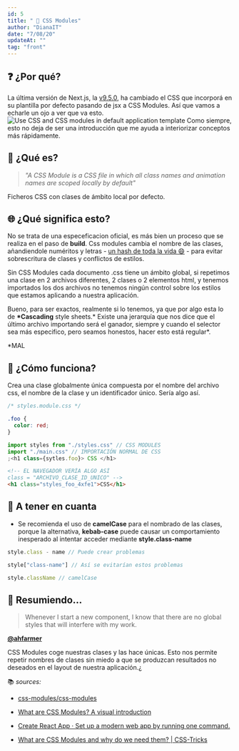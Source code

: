 ```yaml
---
id: 5
title: " 📝 CSS Modules"
author: "DianaIT"
date: "7/08/20"
updateAt: ""
tag: "front"
---
```


## ❓ ¿Por qué?

La última versión de Next.js, la [v9.5.0](https://github.com/vercel/next.js/releases/tag/v9.5.0), ha cambiado el CSS que incorporá en su plantilla por defecto pasando de jsx a CSS Modules. Así que vamos a echarle un ojo a ver que va esto.
![ Use CSS and CSS modules in default application template](../img/cssmodulesnext.png)
Como siempre, esto no deja de ser una introducción que me ayuda a interiorizar conceptos más rápidamente.

## 🤷 ¿Qué es?

> _"A CSS Module is a CSS file in which all class names and animation names are scoped locally by default"_

Ficheros CSS con clases de ámbito local por defecto.

## 🌐 ¿Qué significa esto?

No se trata de una especeficacion oficial, es más bien un proceso que se realiza en el paso de **build**. Css modules cambia el nombre de las clases, añandiendole numéritos y letras - [un hash de toda la vida 😄](https://es.wikipedia.org/wiki/Funci%C3%B3n_hash) - para evitar sobrescritura de clases y conflictos de estilos.

Sin CSS Modules cada documento .css tiene un ámbito global, si repetimos una clase en 2 archivos diferentes, 2 clases o 2 elementos html, y tenemos importados los dos archivos no tenemos ningún control sobre los estilos que estamos aplicando a nuestra aplicación.

Bueno, para ser exactos, realmente si lo tenemos, ya que por algo esta lo de **\*Cascading** style sheets.\* Existe una jerarquía que nos dice que el último archivo importando será el ganador, siempre y cuando el selector sea más especifico, pero seamos honestos, hacer esto está regular\*.

\*MAL

## 🔨 ¿Cómo funciona?

Crea una clase globalmente única compuesta por el nombre del archivo css, el nombre de la clase y un identificador único. Sería algo así.

```css
/* styles.module.css */

.foo {
  color: red;
}
```

```jsx
import styles from "./styles.css" // CSS MODULES
import "./main.css" // IMPORTACIÓN NORMAL DE CSS
;<h1 class={sytles.foo}> CSS </h1>
```

```html
<!-- EL NAVEGADOR VERÍA ALGO ASÍ
class = "ARCHIVO_CLASE_ID_UNICO" -->
<h1 class="styles_foo_4xfe1">CSS</h1>
```

## 🤚 A tener en cuanta

- Se recomienda el uso de **camelCase** para el nombrado de las clases, porque la alternativa, **kebab-case** puede causar un comportamiento inesperado al intentar acceder mediante **style.class-name**

```javascript
style.class - name // Puede crear problemas

style["class-name"] // Así se evitarían estos problemas

style.className // camelCase
```

## 🍉 Resumiendo...

> Whenever I start a new component, I know that there are no global styles that will interfere with my work.

[**@ahfarmer**](https://twitter.com/ahfarmer)

CSS Modules coge nuestras clases y las hace únicas. Esto nos permite repetir nombres de clases sin miedo a que se produzcan resultados no deseados en el layout de nuestra aplicación.¿

📚 _sources:_

- [css-modules/css-modules](https://github.com/css-modules/css-modules)

- [What are CSS Modules? A visual introduction](http://javascriptstuff.com/what-are-css-modules/)

- [Create React App · Set up a modern web app by running one command.](https://create-react-app.dev/docs/adding-a-css-modules-stylesheet/)

- [What are CSS Modules and why do we need them? | CSS-Tricks](https://css-tricks.com/css-modules-part-1-need/)
